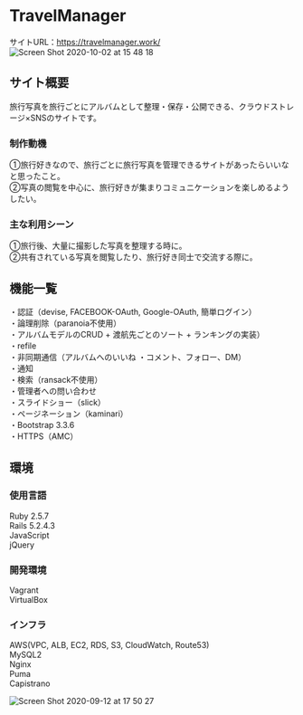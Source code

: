 # TravelManager
サイトURL：https://travelmanager.work/<br>
![Screen Shot 2020-10-02 at 15 48 18](https://user-images.githubusercontent.com/65382860/94895726-ed86c400-04c6-11eb-9dfb-c52f932a235d.png)

## サイト概要
旅行写真を旅行ごとにアルバムとして整理・保存・公開できる、クラウドストレージ×SNSのサイトです。

### 制作動機
①旅行好きなので、旅行ごとに旅行写真を管理できるサイトがあったらいいなと思ったこと。<br>
②写真の閲覧を中心に、旅行好きが集まりコミュニケーションを楽しめるようしたい。

### 主な利用シーン
①旅行後、大量に撮影した写真を整理する時に。<br>
②共有されている写真を閲覧したり、旅行好き同士で交流する際に。


## 機能一覧
・認証（devise, FACEBOOK-OAuth, Google-OAuth, 簡単ログイン）<br>
・論理削除（paranoia不使用）<br>
・アルバムモデルのCRUD + 渡航先ごとのソート + ランキングの実装）<br>
・refile<br>
・非同期通信（アルバムへのいいね ・コメント、フォロー、DM）<br>
・通知<br>
・検索（ransack不使用）<br>
・管理者への問い合わせ<br>
・スライドショー（slick）<br>
・ページネーション（kaminari）<br>
・Bootstrap 3.3.6<br>
・HTTPS（AMC）


## 環境

### 使用言語
Ruby 2.5.7<br>
Rails 5.2.4.3<br>
JavaScript<br>
jQuery

### 開発環境
Vagrant<br>
VirtualBox

### インフラ
AWS(VPC, ALB, EC2, RDS, S3, CloudWatch, Route53)<br>
MySQL2<br>
Nginx<br>
Puma<br>
Capistrano

![Screen Shot 2020-09-12 at 17 50 27](https://user-images.githubusercontent.com/65382860/92991808-2b747600-f521-11ea-88a4-c03ca00a0898.png)



